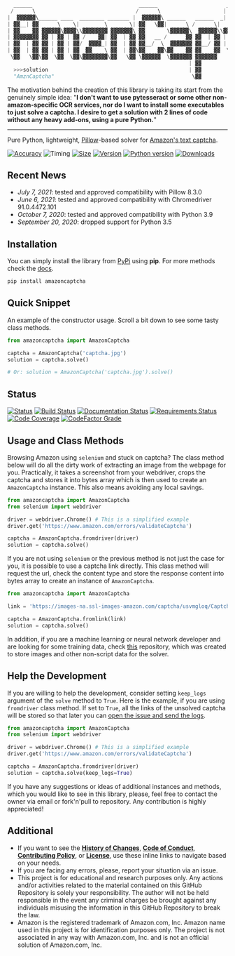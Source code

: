 ```python
  ______                                  ______                      __              __                
 /      \                                /      \                    |  \            |  \               
|  ▓▓▓▓▓▓\______ ____  ________ _______ |  ▓▓▓▓▓▓\ ______   ______  _| ▓▓_    _______| ▓▓____   ______  
| ▓▓__| ▓▓      \    \|        \       \| ▓▓   \▓▓|      \ /      \|   ▓▓ \  /       \ ▓▓    \ |      \
| ▓▓    ▓▓ ▓▓▓▓▓▓\▓▓▓▓\\▓▓▓▓▓▓▓▓ ▓▓▓▓▓▓▓\ ▓▓       \▓▓▓▓▓▓\  ▓▓▓▓▓▓\\▓▓▓▓▓▓ |  ▓▓▓▓▓▓▓ ▓▓▓▓▓▓▓\ \▓▓▓▓▓▓\
| ▓▓▓▓▓▓▓▓ ▓▓ | ▓▓ | ▓▓ /    ▓▓| ▓▓  | ▓▓ ▓▓   __ /      ▓▓ ▓▓  | ▓▓ | ▓▓ __| ▓▓     | ▓▓  | ▓▓/      ▓▓
| ▓▓  | ▓▓ ▓▓ | ▓▓ | ▓▓/  ▓▓▓▓_| ▓▓  | ▓▓ ▓▓__/  \  ▓▓▓▓▓▓▓ ▓▓__/ ▓▓ | ▓▓|  \ ▓▓_____| ▓▓  | ▓▓  ▓▓▓▓▓▓▓
| ▓▓  | ▓▓ ▓▓ | ▓▓ | ▓▓  ▓▓    \ ▓▓  | ▓▓\▓▓    ▓▓\▓▓    ▓▓ ▓▓    ▓▓  \▓▓  ▓▓\▓▓     \ ▓▓  | ▓▓\▓▓    ▓▓
 \▓▓   \▓▓\▓▓  \▓▓  \▓▓\▓▓▓▓▓▓▓▓\▓▓   \▓▓ \▓▓▓▓▓▓  \▓▓▓▓▓▓▓ ▓▓▓▓▓▓▓    \▓▓▓▓  \▓▓▓▓▓▓▓\▓▓   \▓▓ \▓▓▓▓▓▓▓
                                                          | ▓▓                                          
  >>>solution                                             | ▓▓                            Response 0.24s
  "AmznCaptcha"                                            \▓▓                            Accuracy 99.9%
```
The motivation behind the creation of this library is taking its start from the genuinely simple idea: "**I don't want to use pytesseract or some other non-amazon-specific OCR services, nor do I want to install some executables to just solve a captcha. I desire to get a solution with 2 lines of code without any heavy add-ons, using a pure Python.**"

---
Pure Python, lightweight, [Pillow](https://github.com/python-pillow/Pillow)-based solver for [Amazon's text captcha](https://www.amazon.com/errors/validateCaptcha).

[![Accuracy](https://img.shields.io/badge/success%20rate-99.9%25-success)](https://github.com/a-maliarov/amazoncaptcha/blob/master/ext/accuracy.log)
![Timing](https://img.shields.io/badge/response%20time-0.2s-success)
[![Size](https://img.shields.io/badge/wheel%20size-0.9%20MB-informational)](https://pypi.org/project/amazoncaptcha/)
[![Version](https://img.shields.io/pypi/v/amazoncaptcha?color=informational)](https://pypi.org/project/amazoncaptcha/)
[![Python version](https://img.shields.io/badge/python-3.6%2B-informational)](https://pypi.org/project/amazoncaptcha/)
[![Downloads](https://img.shields.io/pypi/dm/amazoncaptcha?color=success)](https://pypi.org/project/amazoncaptcha/)

## Recent News
+ *July 7, 2021*: tested and approved compatibility with Pillow 8.3.0
+ *June 6, 2021*: tested and approved compatibility with Chromedriver 91.0.4472.101
+ *October 7, 2020*: tested and approved compatibility with Python 3.9
+ *September 20, 2020*: dropped support for Python 3.5

## Installation
You can simply install the library from [PyPi](https://pypi.org/project/amazoncaptcha/) using **pip**. For more methods check the [docs](https://amazoncaptcha.readthedocs.io/en/latest/installation.html).
```bash
pip install amazoncaptcha
```

## Quick Snippet
An example of the constructor usage. Scroll a bit down to see some tasty class methods.
```python
from amazoncaptcha import AmazonCaptcha

captcha = AmazonCaptcha('captcha.jpg')
solution = captcha.solve()

# Or: solution = AmazonCaptcha('captcha.jpg').solve()
```

## Status
[![Status](https://img.shields.io/pypi/status/amazoncaptcha)](https://pypi.org/project/amazoncaptcha/)
[![Build Status](https://travis-ci.com/a-maliarov/amazoncaptcha.svg?branch=master)](https://travis-ci.com/a-maliarov/amazoncaptcha)
[![Documentation Status](https://readthedocs.org/projects/amazoncaptcha/badge/?version=latest)](https://amazoncaptcha.readthedocs.io/en/latest/)
[![Requirements Status](https://requires.io/github/a-maliarov/amazoncaptcha/requirements.svg?branch=master)](https://requires.io/github/a-maliarov/amazoncaptcha/requirements/?branch=master)
[![Code Coverage](https://img.shields.io/codecov/c/gh/a-maliarov/amazoncaptcha?label=code%20coverage)](https://codecov.io/gh/a-maliarov/amazoncaptcha)
[![CodeFactor Grade](https://img.shields.io/codefactor/grade/github/a-maliarov/amazoncaptcha/master)](https://www.codefactor.io/repository/github/a-maliarov/amazoncaptcha/overview/master)

## Usage and Class Methods
Browsing Amazon using `selenium` and stuck on captcha? The class method below will do all the dirty work of extracting an image from the webpage for you. Practically, it takes a screenshot from your webdriver, crops the captcha and stores it into bytes array which is then used to create an `AmazonCaptcha` instance. This also means avoiding any local savings.
```python
from amazoncaptcha import AmazonCaptcha
from selenium import webdriver

driver = webdriver.Chrome() # This is a simplified example
driver.get('https://www.amazon.com/errors/validateCaptcha')

captcha = AmazonCaptcha.fromdriver(driver)
solution = captcha.solve()
```

If you are not using `selenium` or the previous method is not just the case for you, it is possible to use a captcha link directly. This class method will request the url, check the content type and store the response content into bytes array to create an instance of `AmazonCaptcha`.
```python
from amazoncaptcha import AmazonCaptcha

link = 'https://images-na.ssl-images-amazon.com/captcha/usvmgloq/Captcha_kwrrnqwkph.jpg'

captcha = AmazonCaptcha.fromlink(link)
solution = captcha.solve()
```

In addition, if you are a machine learning or neural network developer and are looking for some training data, check [this](https://github.com/a-maliarov/amazon-captcha-database) repository, which was created to store images and other non-script data for the solver.

## Help the Development
If you are willing to help the development, consider setting `keep_logs` argument of the `solve` method to `True`. Here is the example, if you are using `fromdriver` class method. If set to `True`, all the links of the unsolved captcha will be stored so that later you can [open the issue and send the logs](https://github.com/a-maliarov/amazoncaptcha/issues/new?assignees=a-maliarov&labels=training+data&template=send_logs.md&title=Add+training+data).
```python
from amazoncaptcha import AmazonCaptcha
from selenium import webdriver

driver = webdriver.Chrome() # This is a simplified example
driver.get('https://www.amazon.com/errors/validateCaptcha')

captcha = AmazonCaptcha.fromdriver(driver)
solution = captcha.solve(keep_logs=True)
```

If you have any suggestions or ideas of additional instances and methods, which you would like to see in this library, please, feel free to contact the owner via email or fork'n'pull to repository. Any contribution is highly appreciated!

## Additional
+ If you want to see the [**History of Changes**](https://github.com/a-maliarov/amazoncaptcha/blob/master/HISTORY.md), [**Code of Conduct**](https://github.com/a-maliarov/amazoncaptcha/blob/master/.github/CODE_OF_CONDUCT.md), [**Contributing Policy**](https://github.com/a-maliarov/amazoncaptcha/blob/master/.github/CONTRIBUTING.md), or [**License**](https://github.com/a-maliarov/amazoncaptcha/blob/master/LICENSE), use these inline links to navigate based on your needs.
+ If you are facing any errors, please, report your situation via an issue.
+ This project is for educational and research purposes only. Any actions and/or activities related to the material contained on this GitHub Repository is solely your responsibility. The author will not be held responsible in the event any criminal charges be brought against any individuals misusing the information in this GitHub Repository to break the law.
+ Amazon is the registered trademark of Amazon.com, Inc. Amazon name used in this project is for identification purposes only. The project is not associated in any way with Amazon.com, Inc. and is not an official solution of Amazon.com, Inc.
